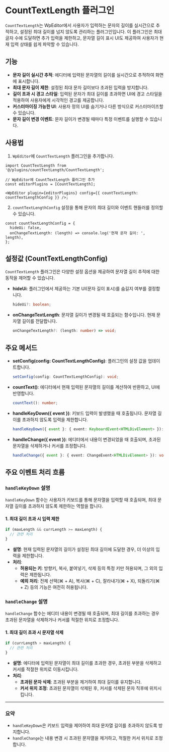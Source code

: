 # CountTextLength 플러그인

`CountTextLength`는 WpEditor에서 사용자가 입력하는 문자의 길이를 실시간으로 추적하고, 설정된 최대 길이를 넘지 않도록 관리하는 플러그인입니다. 이 플러그인은 최대 글자 수에 도달하면 추가 입력을 제한하고, 문자열 길이 표시 UI도 제공하여 사용자가 현재 입력 상태를 쉽게 파악할 수 있습니다.

## 기능

- **문자 길이 실시간 추적**: 에디터에 입력된 문자열의 길이를 실시간으로 추적하여 화면에 표시합니다.
- **최대 문자 길이 제한**: 설정된 최대 문자 길이보다 초과된 입력을 방지합니다.
- **길이 초과 시 경고 스타일**: 입력된 문자가 최대 길이를 초과하면 UI에 경고 스타일을 적용하여 사용자에게 시각적인 경고를 제공합니다.
- **커스터마이징 가능한 UI**: 사용자 정의 UI를 숨기거나 다른 방식으로 커스터마이즈할 수 있습니다.
- **문자 길이 변경 이벤트**: 문자 길이가 변경될 때마다 특정 이벤트를 실행할 수 있습니다.

## 사용법

1. `WpEditor`에 `CountTextLength` 플러그인을 추가합니다.

```tsx
import CountTextLength from '@/plugins/countTextLength/CountTextLength';

// WpEditor에 CountTextLength 플러그인 추가
const editorPlugins = [CountTextLength];

<WpEditor plugin={editorPlugins} config={{ countTextLength: countTextLengthConfig }} />;
```

2. `countTextLengthConfig` 설정을 통해 문자의 최대 길이와 이벤트 핸들러를 정의할 수 있습니다.

```tsx
const countTextLengthConfig = {
  hideUi: false,
  onChangeTextLength: (length) => console.log('현재 문자 길이: ', length),
};
```

## 설정값 (CountTextLengthConfig)

`CountTextLength` 플러그인은 다양한 설정 옵션을 제공하여 문자열 길이 추적에 대한 동작을 제어할 수 있습니다.

- **hideUi**: 플러그인에서 제공하는 기본 UI(문자 길이 표시)를 숨길지 여부를 결정합니다.
  
  ```ts
  hideUi?: boolean;
  ```

- **onChangeTextLength**: 문자열 길이가 변경될 때 호출되는 함수입니다. 현재 문자열 길이를 전달합니다.
  
  ```ts
  onChangeTextLength?: (length: number) => void;
  ```

## 주요 메서드

- **setConfig(config: CountTextLengthConfig)**: 플러그인의 설정 값을 업데이트합니다. 

  ```ts
  setConfig(config: CountTextLengthConfig): void;
  ```

- **countText()**: 에디터에서 현재 입력된 문자열의 길이를 계산하여 반환하고, UI에 반영합니다.
  
  ```ts
  countText(): number;
  ```

- **handleKeyDown({ event })**: 키보드 입력이 발생했을 때 호출됩니다. 문자열 길이를 초과하지 않도록 입력을 제한합니다.
  
  ```ts
  handleKeyDown({ event }: { event: KeyboardEvent<HTMLDivElement> }): void;
  ```

- **handleChange({ event })**: 에디터에서 내용이 변경되었을 때 호출되며, 초과된 문자열을 삭제하거나 커서를 조정합니다.
  
  ```ts
  handleChange({ event }: { event: ChangeEvent<HTMLDivElement> }): void;
  ```

## 주요 이벤트 처리 흐름

### `handleKeyDown` 설명

`handleKeyDown` 함수는 사용자가 키보드를 통해 문자열을 입력할 때 호출되며, 최대 문자열 길이를 초과하지 않도록 제한하는 역할을 합니다.

#### 1. **최대 길이 초과 시 입력 제한**

```ts
if (maxLength && currLength >= maxLength) {
  // 관련 처리
}
```

- **설명**: 현재 입력된 문자열의 길이가 설정된 최대 길이에 도달한 경우, 더 이상의 입력을 제한합니다.
- **처리**:
  - **허용되는 키**: 방향키, 복사, 붙여넣기, 삭제 등의 특정 키만 허용되며, 그 외의 입력은 제한됩니다.
  - **예외 처리**: 전체 선택(⌘ + A), 복사(⌘ + C), 잘라내기(⌘ + X), 되돌리기(⌘ + Z) 등의 기능은 여전히 허용됩니다.

### `handleChange` 설명

`handleChange` 함수는 에디터 내용이 변경될 때 호출되며, 최대 길이를 초과하는 경우 초과된 문자열을 삭제하거나 커서를 적절한 위치로 조정합니다.

#### 1. **최대 길이 초과 시 문자열 삭제**

```ts
if (currLength > maxLength) {
  // 관련 처리
}
```

- **설명**: 에디터에 입력된 문자열이 최대 길이를 초과한 경우, 초과된 부분을 삭제하고 커서를 적절한 위치로 이동시킵니다.
- **처리**:
  - **초과된 문자 삭제**: 초과된 부분을 제거하여 최대 길이를 유지합니다.
  - **커서 위치 조정**: 초과된 문자열이 삭제된 후, 커서를 삭제된 문자 직후에 위치시킵니다.

---

### 요약

- `handleKeyDown`은 키보드 입력을 제어하여 최대 문자열 길이를 초과하지 않도록 방지합니다.
- `handleChange`는 내용 변경 시 초과된 문자열을 제거하고, 적절한 커서 위치로 조정합니다.